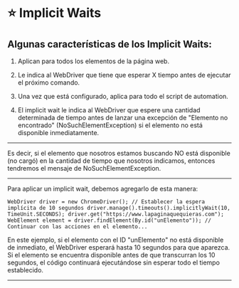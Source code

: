 # :star: Implicit Waits

## Algunas características de los Implicit Waits:

1. Aplican para todos los elementos de la página web.

2. Le indica al WebDriver que tiene que esperar X tiempo antes de ejecutar el próximo comando.

3. Una vez que está configurado, aplica para todo el script de automation.

4. El implicit wait le indica al WebDriver que espere una cantidad determinada de tiempo antes de lanzar una excepción de "Elemento no encontrado" (NoSuchElementException) si el elemento no está disponible inmediatamente.

---

Es decir, si el elemento que nosotros estamos buscando NO está disponible (no cargó) en la cantidad de tiempo que nosotros indicamos, entonces tendremos el mensaje de NoSuchElementException.

---

Para aplicar un implicit wait, debemos agregarlo de esta manera:

```
WebDriver driver = new ChromeDriver(); // Establecer la espera implícita de 10 segundos driver.manage().timeouts().implicitlyWait(10, TimeUnit.SECONDS); driver.get("https://www.lapaginaquequieras.com"); WebElement element = driver.findElement(By.id("unElemento")); // Continuar con las acciones en el elemento...
```

En este ejemplo, si el elemento con el ID "unElemento" no está disponible de inmediato, el WebDriver esperará hasta 10 segundos para que aparezca. Si el elemento se encuentra disponible antes de que transcurran los 10 segundos, el código continuará ejecutándose sin esperar todo el tiempo establecido.

---
